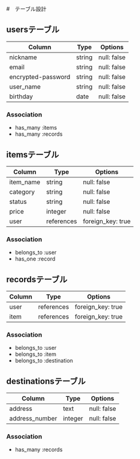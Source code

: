 #　テーブル設計

## usersテーブル

| Column             | Type   | Options     |
|--------------------|--------|-------------|
| nickname           | string | null: false |
| email              | string | null: false |
| encrypted-password | string | null: false |
| user_name          | string | null: false |
| birthday           | date   | null: false |

### Association
- has_many :items
- has_many :records


## itemsテーブル

| Column    | Type       | Options           |
|-----------|------------|-------------------|
| item_name | string     | null: false       |
| category  | string     | null: false       |
| status    | string     | null: false       |
| price     | integer    | null: false       |
| user      | references | foreign_key: true |

### Association

- belongs_to :user
- has_one :record

## recordsテーブル

| Column | Type       | Options           |
|--------|------------|-------------------|
| user   | references | foreign_key: true |
| item   | references | foreign_key: true |

### Association

- belongs_to :user
- belongs_to :item
- belongs_to :destination

## destinationsテーブル

| Column         | Type    | Options     |
|----------------|---------|-------------|
| address        | text    | null: false |
| address_number | integer | null: false |

### Association

- has_many :records
